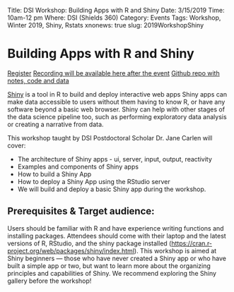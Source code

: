 Title: DSI Workshop: Building Apps with R and Shiny
Date: 3/15/2019
Time: 10am-12 pm
Where: DSI (Shields 360)
Category: Events
Tags: Workshop, Winter 2019, Shiny, Rstats
xnonews: true
slug: 2019WorkshopShiny

#  Building Apps with R and Shiny

[Register](https://forms.library.ucdavis.edu/classes/descriptions.php)
[Recording will be available here after the event]()
[Github repo with notes, code and data]()

[Shiny](https://shiny.rstudio.com/gallery/) is a tool in R to build and deploy interactive web apps Shiny apps can make data accessible to users without them having to know R, or have any software beyond a basic web browser. Shiny can help with other stages of the data science pipeline too, such as performing exploratory data analysis or creating a narrative from data. 

This workshop taught by DSI Postdoctoral Scholar Dr. Jane Carlen will cover:

* The architecture of Shiny apps - ui, server, input, output, reactivity
* Examples and components of Shiny apps
* How to build a Shiny App
* How to deploy a Shiny App using the RStudio server
* We will build and deploy a basic Shiny app during the workshop.

## Prerequisites & Target audience:

Users should be familiar with R and have experience writing functions and installing packages. Attendees should come with their laptop and the latest versions of R, RStudio, and the shiny package installed (https://cran.r-project.org/web/packages/shiny/index.html). This workshop is aimed at Shiny beginners — those who have never created a Shiny app or who have built a simple app or two, but want to learn more about the organizing principles and capabilities of Shiny. We recommend exploring the Shiny gallery before the workshop!